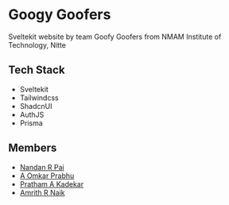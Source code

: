 # Googy Goofers

Sveltekit website by team Goofy Goofers from NMAM Institute of Technology, Nitte

## Tech Stack

- Sveltekit
- Tailwindcss
- ShadcnUI
- AuthJS
- Prisma

## Members

- [Nandan R Pai](https://github.com/nandanpi)
- [A Omkar Prabhu](https://github.com/Prabhuomkar9)
- [Pratham A Kadekar](https://github.com/pratham-ak2004)
- [Amrith R Naik](https://github.com/amrith-r-naik)
